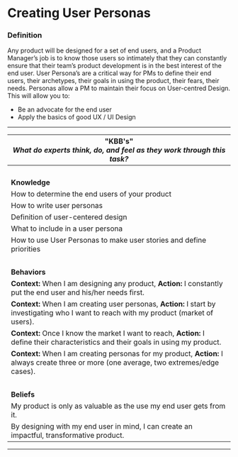 # Creating User Personas

### Definition
Any product will be designed for a set of end users, and a Product Manager’s job is to know those users so intimately that they can constantly ensure that their team’s product development is in the best interest of the end user. User Persona’s are a critical way for PMs to define their end users, their archetypes, their goals in using the product, their fears, their needs. Personas allow a PM to maintain their focus on User-centred Design. This will allow you to: 
  - Be an advocate for the end user
  - Apply the basics of good UX / UI Design

---- 

| **"KBB's"** <br> _What do experts think, do, and feel as they work through this task?_|
|----------|
| </br>| 
| **Knowledge**	| 
| How to determine the end users of your product |
| How to write user personas |
| Definition of user-centered design | 
| What to include in a user persona |
| How to use User Personas to make user stories and define priorities | 
| </br>| 
| **Behaviors** |
| **Context:** When I am designing any product, **Action:** I constantly put the end user and his/her needs first. | 
| **Context:** When I am creating user personas, **Action:** I start by investigating who I want to reach with my product (market of users). | 
| **Context:** Once I know the market I want to reach, **Action:** I define their characteristics and their goals in using my product. | 
| **Context:** When I am creating personas for my product, **Action:** I always create three or more (one average, two extremes/edge cases). | 
| </br>| 
| **Beliefs** | 
| My product is only as valuable as the use my end user gets from it. | 
| By designing with my end user in mind, I can create an impactful, transformative product. | 



----

